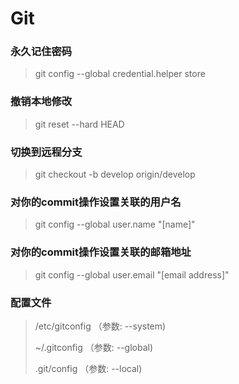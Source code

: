 # Git

### 永久记住密码

> git config --global credential.helper store


### 撤销本地修改

> git reset --hard HEAD


### 切换到远程分支

> git checkout -b develop origin/develop


### 对你的commit操作设置关联的用户名

> git config --global user.name "[name]"

### 对你的commit操作设置关联的邮箱地址

> git config --global user.email "[email address]"


### 配置文件

> /etc/gitconfig  （参数: --system)
>
> ~/.gitconfig  （参数: --global)
>
> .git/config  （参数: --local)
